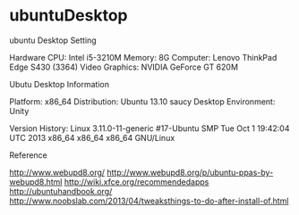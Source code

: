 ubuntuDesktop
=============

ubuntu Desktop Setting


Hardware
CPU: Intel i5-3210M
Memory: 8G
Computer: Lenovo ThinkPad Edge S430 (3364)
Video Graphics: NVIDIA GeForce GT 620M


Ubutu Desktop Information

Platform: x86_64
Distribution: Ubuntu 13.10 saucy
Desktop Environment: Unity

Version History:
Linux 3.11.0-11-generic #17-Ubuntu SMP Tue Oct 1 19:42:04 UTC 2013 x86_64 x86_64 x86_64 GNU/Linux



Reference

http://www.webupd8.org/
http://www.webupd8.org/p/ubuntu-ppas-by-webupd8.html
http://wiki.xfce.org/recommendedapps
http://ubuntuhandbook.org/
http://www.noobslab.com/2013/04/tweaksthings-to-do-after-install-of.html